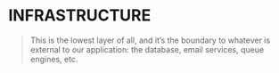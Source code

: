 # INFRASTRUCTURE

> This is the lowest layer of all, and it’s the boundary to whatever is external to our application: the database, email services, queue engines, etc.
